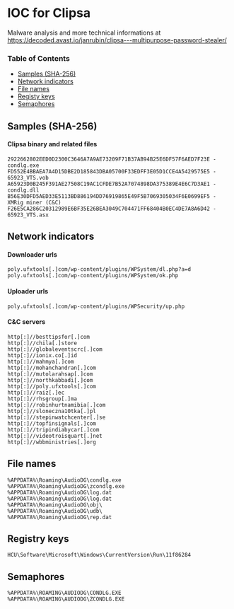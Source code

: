 # IOC for Clipsa

Malware analysis and more technical informations at <https://decoded.avast.io/janrubin/clipsa---multipurpose-password-stealer/>


### Table of Contents
* [Samples (SHA-256)](#samples-sha-256)
* [Network indicators](#network-indicators)
* [File names](#file-names)
* [Registy keys](#registry-keys)
* [Semaphores](#semaphores)


## Samples (SHA-256)
#### Clipsa binary and related files
```
2922662802EED0D2300C3646A7A9AE73209F71B37AB94B25E6DF57F6AED7F23E - condlg.exe
FD552E4BBAEA7A4D15DBE2D185843DBA05700F33EDFF3E05D1CCE4A5429575E5 - 65923_VTS.vob
A65923D0B245F391AE27508C19AC1CFDE7B52A7074898DA375389E4E6C7D3AE1 - condlg.dll
B56E30DFD5AED33E5113BD886194DD76919865E49F5B7069305034F6E0699EF5 - XMRig miner (C&C)
F26E5CA286C20312989E6BF35E26BEA3049C704471FF68404B0EC4DE7A8A6D42 - 65923_VTS.asx
```


## Network indicators
#### Downloader urls
```
poly.ufxtools[.]com/wp-content/plugins/WPSystem/dl.php?a=d
poly.ufxtools[.]com/wp-content/plugins/WPSystem/ok.php
```
#### Uploader urls
```
poly.ufxtools[.]com/wp-content/plugins/WPSecurity/up.php
```
#### C&C servers
```
http[:]//besttipsfor[.]com
http[:]//chila[.]store
http[:]//globaleventscrc[.]com
http[:]//ionix.co[.]id
http[:]//mahmya[.]com
http[:]//mohanchandran[.]com
http[:]//mutolarahsap[.]com
http[:]//northkabbadi[.]com
http[:]//poly.ufxtools[.]com
http[:]//raiz[.]ec
http[:]//rhsgroup[.]ma
http[:]//robinhurtnamibia[.]com
http[:]//sloneczna10tka[.]pl
http[:]//stepinwatchcenter[.]se
http[:]//topfinsignals[.]com
http[:]//tripindiabycar[.]com
http[:]//videotroisquart[.]net
http[:]//wbbministries[.]org
```


## File names
```
%APPDATA%\Roaming\AudioDG\condlg.exe
%APPDATA%\Roaming\AudioDG\zcondlg.exe
%APPDATA%\Roaming\AudioDG\log.dat
%APPDATA%\Roaming\AudioDG\log.dat
%APPDATA%\Roaming\AudioDG\obj\
%APPDATA%\Roaming\AudioDG\udb\
%APPDATA%\Roaming\AudioDG\rep.dat
```

## Registry keys
```
HCU\Software\Microsoft\Windows\CurrentVersion\Run\11f86284
```

## Semaphores
```
%APPDATA%\ROAMING\AUDIODG\CONDLG.EXE
%APPDATA%\ROAMING\AUDIODG\ZCONDLG.EXE
```

